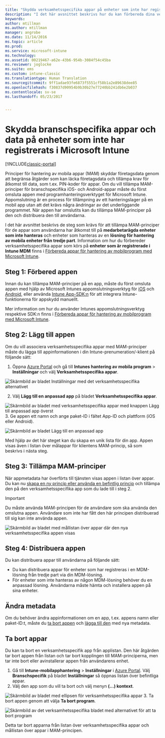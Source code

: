 ```yaml
---
title: "Skydda verksamhetsspecifika appar på enheter som inte har registrerats | Microsoft Docs"
description: "I det här avsnittet beskrivs hur du kan förbereda dina verksamhetsspecifika appar så att du kan skydda dig mot dataförlust med hjälp av principer för hantering av mobila appar."
keywords: 
author: mtillman
ms.author: mtillman
manager: angrobe
ms.date: 11/14/2016
ms.topic: article
ms.prod: 
ms.service: microsoft-intune
ms.technology: 
ms.assetid: 00219467-a62e-43b6-954b-3084f54c45ba
ms.reviewer: joglocke
ms.suite: ems
ms.custom: intune-classic
ms.translationtype: Human Translation
ms.sourcegitcommit: 9ff1adae93fe6873f5551cf58b1a2e89638dee85
ms.openlocfilehash: f30837d90954b9b30b27e77240bb241db6e2b037
ms.contentlocale: sv-se
ms.lasthandoff: 05/23/2017


---
```


# <a name="protect-line-of-business-apps-and-data-on-devices-that-are-not-enrolled-in-microsoft-intune"></a>Skydda branschspecifika appar och data på enheter som inte har registrerats i Microsoft Intune

[!INCLUDE[classic-portal](../includes/classic-portal.md)]

Principer för hantering av mobila appar (MAM) skyddar företagsdata genom att begränsa åtgärder som kan läcka företagsdata och tillämpa krav för åtkomst till data, som t.ex. PIN-koder för appar. Om du vill tillämpa MAM-principer för branschspecifika iOS- och Android-appar måste du först omsluta appen med programhanteringsverktyget för Microsoft Intune. Appomslutning är en process för tillämpning av ett hanteringslager på en mobil app utan att det krävs några ändringar av det underliggande programmet. När appen har omslutits kan du tillämpa MAM-principer på den och distribuera den till användarna.  

I det här avsnittet beskrivs de steg som krävs för att tillämpa MAM-principer för de appar som användarna har åtkomst till på **medarbetarägda enheter som inte hanteras** och enheter som hanteras av en **lösning för hantering av mobila enheter från tredje part**.  Information om hur du förbereder verksamhetsspecifika appar som körs på **enheter som är registrerade i Intune MDM** finns i [Förbereda appar för hantering av mobilprogram med Microsoft Intune](decide-how-to-prepare-apps-for-mobile-application-management-with-microsoft-intune.md).


##  <a name="step-1-prepare-the-app"></a>Steg 1: Förbered appen

Innan du kan tillämpa MAM-principer på en app, måste du först omsluta appen med hjälp av Microsoft Intunes appomslutningsverktyg för [iOS](prepare-ios-apps-for-mobile-application-management-with-the-microsoft-intune-app-wrapping-tool.md) och [Android](prepare-android-apps-for-mobile-application-management-with-the-microsoft-intune-app-wrapping-tool.md), eller använda [Intune App-SDK:n](../develop/intune-app-sdk.md) för att integrera Intune-funktionerna för appskydd manuellt.

Mer information om hur du använder Intunes appomslutningsverktyg respektive SDK:n finns i [Förbereda appar för hantering av mobilprogram med Microsoft Intune](decide-how-to-prepare-apps-for-mobile-application-management-with-microsoft-intune.md).

## <a name="step-2-add-the-app"></a>Steg 2: Lägg till appen

Om du vill associera verksamhetsspecifika appar med MAM-principer måste du lägga till appinformationen i din Intune-prenumeration/-klient på följande sätt:

1. Öppna [Azure Portal](https://portal.azure.com/) och gå till **Intunes hantering av mobila program** > **Inställningar** och välj **Verksamhetsspecifika appar**.

  ![Skärmbild av bladet Inställningar med det verksamhetsspecifika alternativet](../media/mam-azure-portal-lob-on-settings.png)

2. Välj **Lägg till en anpassad app** på bladet **Verksamhetsspecifika appar**.

  ![Skärmbild av bladet med verksamhetsspecifika appar med knappen Lägg till anpassad app överst](../media/mam-azure-portal-add-lob-app-action.png)
3.    Ge appen ett namn och ange paket-ID i fältet App-ID och plattform (iOS eller Android).

  ![Skärmbild av bladet Lägg till en anpassad app](../media/mam-azure-portal-add-app-details.png)

  Med hjälp av det här steget kan du skapa en unik lista för din app. Appen visas även i listan över målappar för klientens MAM-princip, så som beskrivs i nästa steg.

## <a name="step-3-apply-mam-policies"></a>Steg 3: Tillämpa MAM-principer
När appmetadata har överförts till tjänsten visas appen i listan över appar. Du kan nu [skapa en ny princip eller använda en befintlig princip](create-and-deploy-mobile-app-management-policies-with-microsoft-intune.md) och tillämpa den på den verksamhetsspecifika app som du lade till i steg 2.

>[!IMPORTANT]
>Du måste använda MAM-principen för de användare som ska använda den omslutna appen.  Användare som inte har fått den här principen distribuerad till sig kan inte använda appen.


  ![Skärmbild av bladet med mållistan över appar där den nya verksamhetsspecifika appen visas](../media/mam-azure-portal-lob-on-targeted-app-list.png)
## <a name="step-4-distribute-the-app"></a>Steg 4: Distribuera appen
Du kan distribuera appar till användarna på följande sätt:
* Du kan distribuera appar för enheter som har registreras i en MDM-lösning från tredje part via din MDM-lösning.
* För enheter som inte hanteras av någon MDM-lösning behöver du en anpassad lösning. Användarna måste hämta och installera appen på sina enheter.

## <a name="change-the-metadata"></a>Ändra metadata
Om du behöver ändra appinformationen om en app, t.ex. appens namn eller paket-ID:t, måste du [ta bort appen](#remove-apps) och [lägga till den](#step-2-add-the-app) med nya metadata.

##  <a name="remove-apps"></a>Ta bort appar
Du kan ta bort en verksamhetsspecifik app från applistan. Den här åtgärden tar bort appen från listan och tar bort kopplingen till MAM-principerna, men tar inte bort eller avinstallerar appen från användarens enhet.  

1.    Gå till **Intune-mobilapphantering** > **Inställningar** i [Azure Portal](https://portal.azure.com/). Välj **Branschspecifik** på bladet **Inställningar** så öppnas listan över befintliga appar.  
2.    Välj den app som du vill ta bort och välj menyn **(...) kontext**.

  ![Skärmbild av bladet med ellipsen för verksamhetsspecifika appar](../media/mam-azure-portal-lob-context-menu.png)
3.    Ta bort appen genom att välja **Ta bort program**.

  ![Skärmbild av det verksamhetsspecifika bladet med alternativet för att ta bort program](../media/mam-azure-portal-delete-app.png)

  Detta tar bort apparna från listan över verksamhetsspecifika appar och mållistan över appar i MAM-principen.


